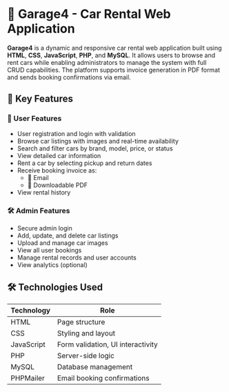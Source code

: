 # 🚗 Garage4 - Car Rental Web Application

**Garage4** is a dynamic and responsive car rental web application built using **HTML**, **CSS**, **JavaScript**, **PHP**, and **MySQL**. 
It allows users to browse and rent cars while enabling administrators to manage the system with full CRUD capabilities. 
The platform supports invoice generation in PDF format and sends booking confirmations via email.

## 🌟 Key Features

### 👥 User Features
- User registration and login with validation
- Browse car listings with images and real-time availability
- Search and filter cars by brand, model, price, or status
- View detailed car information
- Rent a car by selecting pickup and return dates
- Receive booking invoice as:
  - 📩 Email
  - 📄 Downloadable PDF
- View rental history

### 🛠️ Admin Features
- Secure admin login
- Add, update, and delete car listings
- Upload and manage car images
- View all user bookings
- Manage rental records and user accounts
- View analytics (optional)


## 🛠️ Technologies Used

| Technology | Role                              |
|------------|-----------------------------------|
| HTML       | Page structure                    |
| CSS        | Styling and layout                |
| JavaScript | Form validation, UI interactivity |
| PHP        | Server-side logic                 |
| MySQL      | Database management               |
| PHPMailer  | Email booking confirmations       |
